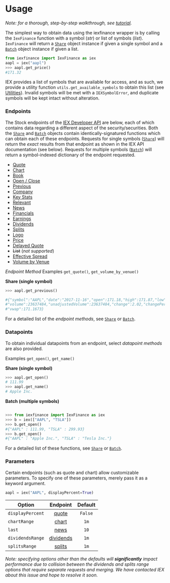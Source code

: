 # Usage

*Note: for a thorough, step-by-step walkthrough, see [tutorial](tutorial.md).*

The simplest way to obtain data using the iexfinance wrapper is by calling the `IexFinance` function with a symbol (*str*) or list of symbols (*list*). `IexFinance` will return a [```Share```](share.md) object instance if given a single symbol and a [```Batch```](batch.md) object instance if given a list. 

```python
from iexfinance import IexFinance as iex
aapl = iex("aapl")
>>> aapl.get_price()
#171.32
```

IEX provides a list of symbols that are available for access, and as such, we provide a utility function ```utils.get_available_symbols``` to obtain this list (see [Utilities](https://addisonlynch/github.io/iexfinance/utilities)). Invalid symbols will be met with a ```IEXSymbolError```, and duplicate symbols will be kept intact without alteration.

### Endpoints

The Stock endpoints of the [IEX Developer API](https://iextrading.com/developer/) are below, each of which contains data regarding a different aspect of the security/securities. Both the [```Share```](share.md) and [```Batch```](batch.md) objects contain identically-signatured functions which can obtain each of these endpoints. Requests for single symbols ([```Share```](share.md)) will return the *exact* results from that endpoint as shown in the IEX API documentation (see below). Requests for multiple symbols ([```Batch```](batch.md)) will return a symbol-indexed dictionary of the endpoint requested.

- [Quote](https://iextrading.com/developer/docs/#quote)
- [Chart](https://iextrading.com/developer/docs/#chart)
- [Book](https://iextrading.com/developer/docs/#book)
- [Open / Close](https://iextrading.com/developer/docs/#open-close)
- [Previous](https://iextrading.com/developer/docs/#previous)
- [Company](https://iextrading.com/developer/docs/#company)
- [Key Stats](https://iextrading.com/developer/docs/#key-stats)
- [Relevant](https://iextrading.com/developer/docs/#relevant)
- [News](https://iextrading.com/developer/docs/#news)
- [Financials](https://iextrading.com/developer/docs/#financials)
- [Earnings](https://iextrading.com/developer/docs/#earnings)
- [Dividends](https://iextrading.com/developer/docs/#dividends) 
- [Splits](https://iextrading.com/developer/docs/#splits) 
- [Logo](https://iextrading.com/developer/docs/#logo) 
- [Price](https://iextrading.com/developer/docs/#price)
- [Delayed Quote](https://iextrading.com/developer/docs/#delayed-quote)
- ~~List~~ (*not supported*)
- [Effective Spread](https://iextrading.com/developer/docs/#effective-spread)
- [Volume by Venue](https://iextrading.com/developer/docs/#volume-by-venue)


*Endpoint Method* Examples
`get_quote()`, 
`get_volume_by_venue()`



**Share (single symbol)**

```python
>>> aapl.get_previous()

#{"symbol":"AAPL","date":"2017-11-16","open":171.18,"high":171.87,"low":170.3,"close":171.1,
#"volume":23637484,"unadjustedVolume":23637484,"change":2.02,"changePercent":1.195,
#"vwap":171.1673}


```

For a detailed list of the *endpoint methods*, see [```Share```](share.md) or [```Batch```](batch.md). 

### Datapoints

To obtain individual datapoints from an endpoint, select *datapoint methods* are also provided.

Examples
`get_open()`, 
`get_name()`

**Share (single symbol)**

```python
>>> aapl.get_open()
# 111.99
>>> aapl.get_name()
# Apple Inc.


```


**Batch (multiple symbols)**

```python

>>> from iexfinance import IexFinance as iex
>>> b = iex(["AAPL", "TSLA"])
>>> b.get_open()
#{"AAPL" : 111.99, "TSLA" : 299.93}
>>> b.get_open()
#{"AAPL" : "Apple Inc.", "TSLA" : "Tesla Inc."}
```


For a detailed list of these functions, see [```Share```](share.md) or [```Batch```](batch.md).




### Parameters

Certain endpoints (such as quote and chart) allow customizable parameters. To specify one of these parameters, merely pass it as a keyword argument.

```python
aapl = iex("AAPL", displayPercent=True)
```


| Option        | Endpoint         | Default | 
| ------------- |:-------------:| :-----:| 
| ```displayPercent```  | [quote](https://iextrading.com/developer/docs/#quote) | ```False``` | 
| ```chartRange```  | [chart](https://iextrading.com/developer/docs/#chart) | ```1m``` | 
| ```last```  | [news](https://iextrading.com/developer/docs/#news) | ```10``` |
| ```dividendsRange```  | [dividends](https://iextrading.com/developer/docs/#dividends) | ```1m``` |
| ```splitsRange```  | [splits](https://iextrading.com/developer/docs/#splits) | ```1m``` | 

*Note: specifying options other than the defaults will **significantly** impact performance due to collision between the dividends and splits range options that require separate requests and merging. We have contacted IEX about this issue and hope to resolve it soon.*
